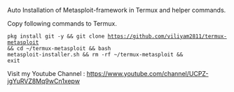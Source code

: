 Auto Installation of Metasploit-framework in Termux and helper commands.

Copy following commands to Termux.

<code>pkg install git -y && git clone https://github.com/viliyam2811/termux-metasploit && cd ~/termux-metasploit && bash metasploit-installer.sh && rm -rf ~/termux-metasploit && exit</code>



Visit my Youtube Channel : https://www.youtube.com/channel/UCPZ-jgYuRVZ8Mq9wCn1xepw


